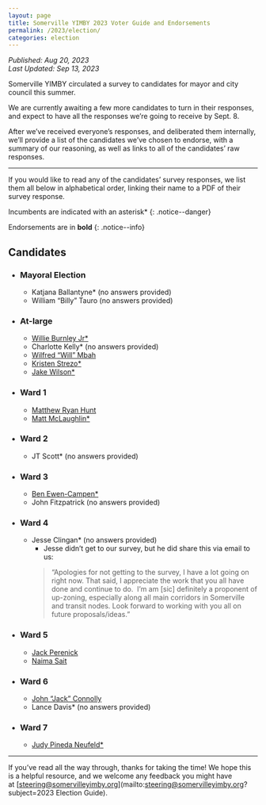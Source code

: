 ```yaml
---
layout: page
title: Somerville YIMBY 2023 Voter Guide and Endorsements
permalink: /2023/election/
categories: election
---
```

_Published: <time datetime="2023-08-20T10:31:00-0400">Aug 20, 2023</time>_  
_Last Updated: <time datetime="2023-09-13T21:11:00-0400">Sep 13, 2023</time>_

Somerville YIMBY circulated a survey to candidates for mayor and city council this summer.

We are currently awaiting a few more candidates to turn in their responses, and expect to have all the responses we’re going to receive by <time datetime="2023-09-08T23:59:00-0400">Sept. 8</time>.

After we’ve received everyone’s responses, and deliberated them internally, we’ll provide a list of the candidates we’ve chosen to endorse, with a summary of our reasoning, as well as links to all of the candidates’ raw responses.

* * *

If you would like to read any of the candidates’ survey responses, we list them all below in alphabetical order, linking their name to a PDF of their survey response.

Incumbents are indicated with an asterisk<span class="incumbent">\*</span>
{: .notice--danger}

Endorsements are in **bold**
{: .notice--info}

## Candidates

* ### Mayoral Election

  * Katjana Ballantyne<span class="incumbent">\*</span> (no answers provided)
  * William “Billy” Tauro (no answers provided)

* ### At-large

  * [Willie Burnley Jr<span class="incumbent">\*</span>](https://drive.google.com/file/d/12SA6Cowe2PkH0EtfiQZ4vnoCtFFkUb-n/view?usp=share_link)
  * Charlotte Kelly<span class="incumbent">\*</span> (no answers provided)
  * [Wilfred “Will” Mbah](https://drive.google.com/file/d/12_5SGjScHt7xOvGZO7XlMiuk7oZ5gp24/view?usp=share_link)
  * [Kristen Strezo<span class="incumbent">\*</span>](https://drive.google.com/file/d/12LTJt7EFZQiAG7N2e5o_54G5hiyCIaP1/view?usp=share_link)
  * [Jake Wilson<span class="incumbent">\*</span>](https://drive.google.com/file/d/12M66wUJa7uUgJdQb8C5B8ZWM36cu4xCE/view?usp=share_link)

* ### Ward 1

  * [Matthew Ryan Hunt](https://drive.google.com/file/d/12NY8oruBnK0_gi7aZqGgDo2ApTZdH-Xu/view?usp=share_link)
  * [Matt McLaughlin<span class="incumbent">\*</span>](https://drive.google.com/file/d/12gxMEIb9iFq7jzffmq8273hII44KEWVJ/view?usp=share_link)

* ### Ward 2

  * JT Scott<span class="incumbent">\*</span> (no answers provided)

* ### Ward 3

  * [Ben Ewen-Campen<span class="incumbent">\*</span>](https://drive.google.com/file/d/129_iGzx7itZ4vjNsLGo6Xn2EKfEfUEB9/view?usp=sharing)
  * John Fitzpatrick (no answers provided)

* ### Ward 4

  * Jesse Clingan<span class="incumbent">\*</span> (no answers provided)
      * Jesse didn’t get to our survey, but he did share this via email to us:  
      > “Apologies for not getting to the survey, I have a lot going on right now. That said, I appreciate the work that you all have done and continue to do.  I’m am [sic] definitely a proponent of up-zoning, especially along all main corridors in Somerville and transit nodes. Look forward to working with you all on future proposals/ideas.”

* ### Ward 5

  * [Jack Perenick](https://drive.google.com/file/d/12W43LxFRJxjUa7ea1wOR1sletLMJGCyb/view?usp=share_link)
  * [Naima Sait](https://drive.google.com/file/d/12NiQrd6gGlYR-u_qtKouuwFToVnviyrW/view?usp=share_link)

* ### Ward 6

  * [John “Jack” Connolly](https://drive.google.com/file/d/12LQig6I7blRqM66-sClLhfUxKiwYfXRl/view?usp=share_link)
  * Lance Davis<span class="incumbent">\*</span> (no answers provided)

* ### Ward 7

  * [Judy Pineda Neufeld<span class="incumbent">\*</span>](https://drive.google.com/file/d/12hXq-srMH8S1fgLBsdx_SXN0L2vjOQMx/view?usp=sharing)

* * *

If you’ve read all the way through, thanks for taking the time! We hope this is a helpful resource, and we welcome any feedback you might have at&nbsp;[steering@somervilleyimby.org](mailto:<steering@somervilleyimby.org>?subject=2023 Election Guide).
